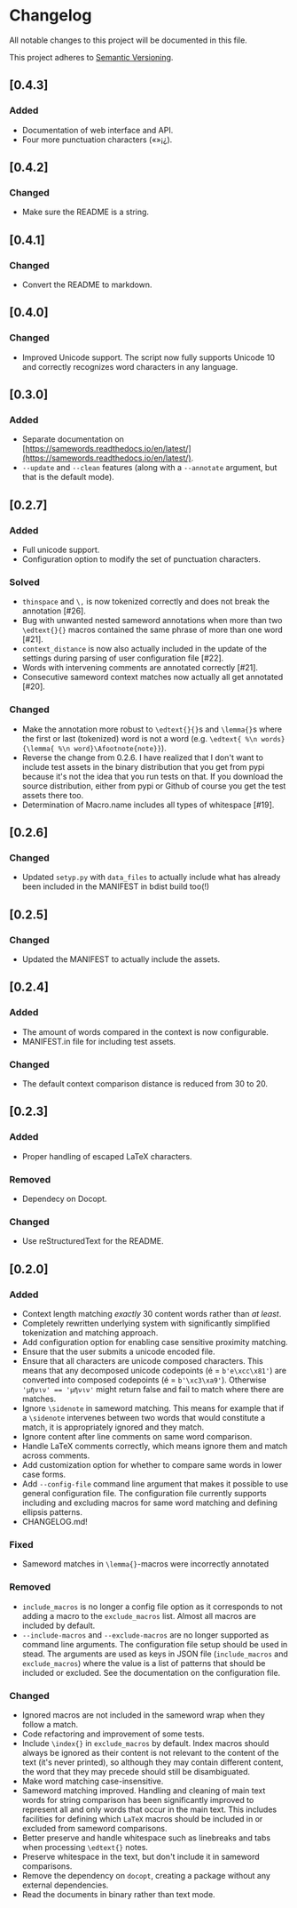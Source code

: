 # Changelog
All notable changes to this project will be documented in this file.

This project adheres to [Semantic Versioning](http://semver.org/spec/v2.0.0.html).

## [0.4.3]
### Added
- Documentation of web interface and API.
- Four more punctuation characters («»¡¿).

## [0.4.2]
### Changed
- Make sure the README is a string.

## [0.4.1]
### Changed
- Convert the README to markdown.

## [0.4.0]
### Changed
- Improved Unicode support. The script now fully supports Unicode 10 and
  correctly recognizes word characters in any language.

## [0.3.0]
### Added
- Separate documentation on
  [https://samewords.readthedocs.io/en/latest/](https://samewords.readthedocs.io/en/latest/).
- ``--update`` and ``--clean`` features (along with a ``--annotate`` argument,
  but that is the default mode).


## [0.2.7]
### Added
- Full unicode support.
- Configuration option to modify the set of punctuation characters.

### Solved
- `thinspace` and `\,` is now tokenized correctly and does not break the
  annotation [#26].
- Bug with unwanted nested sameword annotations when more than two `\edtext{}{}`
  macros contained the same phrase of more than one word [#21].
- `context_distance` is now also actually included in the update of the settings
  during parsing of user configuration file [#22].
- Words with intervening comments are annotated correctly [#21].
- Consecutive sameword context matches now actually all get annotated [#20].

### Changed
- Make the annotation more robust to `\edtext{}{}`s and `\lemma{}`s where the
  first or last (tokenized) word is not a word (e.g. `\edtext{ %\n
  words}{\lemma{ %\n word}\Afootnote{note}}`).
- Reverse the change from 0.2.6. I have realized that I don't want to include
  test assets in the binary distribution that you get from pypi because it's not
  the idea that you run tests on that. If you download the source distribution,
  either from pypi or Github of course you get the test assets there too.
- Determination of Macro.name includes all types of whitespace [#19].

## [0.2.6]
### Changed
- Updated `setyp.py` with `data_files` to actually include what has already been
  included in the MANIFEST in bdist build too(!)

## [0.2.5]
### Changed
- Updated the MANIFEST to actually include the assets.

## [0.2.4]
### Added
- The amount of words compared in the context is now configurable.
- MANIFEST.in file for including test assets.

### Changed
- The default context comparison distance is reduced from 30 to 20.

## [0.2.3]
### Added
- Proper handling of escaped LaTeX characters.

### Removed
- Dependecy on Docopt.

### Changed
- Use reStructuredText for the README.

## [0.2.0]
### Added
- Context length matching *exactly* 30 content words rather than *at least*.
- Completely rewritten underlying system with significantly simplified
  tokenization and matching approach.
- Add configuration option for enabling case sensitive proximity matching.
- Ensure that the user submits a unicode encoded file.
- Ensure that all characters are unicode composed characters. This means that
  any decomposed unicode codepoints (é = `b'e\xcc\x81'`) are converted into
  composed codepoints (é = `b'\xc3\xa9'`). Otherwise `'μῆνιν' == 'μῆνιν'` might
  return false and fail to match where there are matches.
- Ignore `\sidenote` in sameword matching. This means for example that if a
  `\sidenote` intervenes between two words that would constitute a match, it is
  appropriately ignored and they match.
- Ignore content after line comments on same word comparison.
- Handle LaTeX comments correctly, which means ignore them and match across
  comments.
- Add customization option for whether to compare same words in lower case
  forms.
- Add `--config-file` command line argument that makes it possible to use
  general configuration file. The configuration file currently supports
  including and excluding macros for same word matching and defining ellipsis
  patterns.
- CHANGELOG.md!

### Fixed
- Sameword matches in `\lemma{}`-macros were incorrectly annotated


### Removed
- `include_macros` is no longer a config file option as it corresponds to not
  adding a macro to the `exclude_macros` list. Almost all macros are included by
  default.
- `--include-macros` and `--exclude-macros` are no longer supported as command
  line arguments. The configuration file setup should be used in stead. The
  arguments are used as keys in JSON file (`include_macros` and
  `exclude_macros`) where the value is a list of patterns that should be
  included or excluded. See the documentation on the configuration file.

### Changed
- Ignored macros are not included in the sameword wrap when they follow a match.
- Code refactoring and improvement of some tests.
- Include `\index{}` in `exclude_macros` by default. Index macros should always
  be ignored as their content is not relevant to the content of the text (it's
  never printed), so although they may contain different content, the word that
  they may precede should still be disambiguated.
- Make word matching case-insensitive.
- Sameword matching improved. Handling and cleaning of main text words for
  string comparison has been significantly improved to represent all and only
  words that occur in the main text. This includes facilities for defining which
  `LaTeX` macros should be included in or excluded from sameword comparisons.
- Better preserve and handle whitespace such as linebreaks and tabs when
  processing `\edtext{}` notes.
- Preserve whitespace in the text, but don't include it in sameword comparisons.
- Remove the dependency on `docopt`, creating a package without any external
  dependencies.
- Read the documents in binary rather than text mode.


